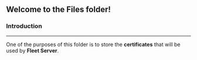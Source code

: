 ## Welcome to the Files folder!

### Introduction

------

One of the purposes of this folder is to store the **certificates** that will be used by **Fleet Server**.
